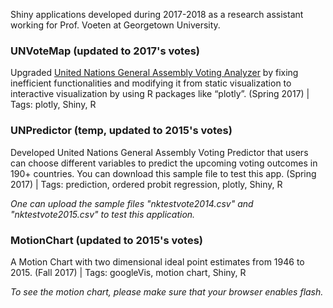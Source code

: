 Shiny applications developed during 2017-2018 as a research assistant working for Prof. Voeten at Georgetown University.


### UNVoteMap (updated to 2017's votes)
Upgraded [United Nations General Assembly Voting Analyzer](https://yili.shinyapps.io/developing/) by fixing inefficient functionalities and modifying it from static visualization to interactive visualization by using R packages like “plotly”. (Spring 2017) | Tags: plotly, Shiny, R


### UNPredictor (temp, updated to 2015's votes)
Developed United Nations General Assembly Voting Predictor that users can choose different variables to predict the upcoming voting outcomes in 190+ countries. You can download this sample file to test this app. (Spring 2017)  | Tags: prediction, ordered probit regression, plotly, Shiny, R
 
_One can upload the sample files "nktestvote2014.csv" and "nktestvote2015.csv" to test this application._
 
 
### MotionChart (updated to 2015's votes)
A Motion Chart with two dimensional ideal point estimates from 1946 to 2015. (Fall 2017) | Tags: googleVis, motion chart, Shiny, R

_To see the motion chart, please make sure that your browser enables flash._


